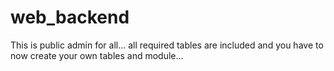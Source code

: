 # web_backend
This is public admin for all...
all required tables are included and you have to now create your own tables and module...
